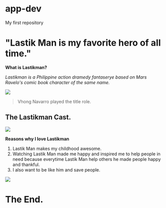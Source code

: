 # app-dev
My first repository
# "Lastik Man is my favorite hero of all time."
**What is Lastikman?**

*Lastikman is a Philippine action dramedy fantaserye based on Mars Ravelo's comic book character of the same name.*

![ ](https://m.media-amazon.com/images/M/MV5BMWQ4YzFlZDgtZDAwZC00YjI4LThlNmEtNzMwODQ4ODE4NTFmXkEyXkFqcGdeQXVyODk3MjUzMjY@._V1_FMjpg_UY621_.jpg)

>  Vhong Navarro played the title role.

## The Lastikman Cast.

![ ](https://upload.wikimedia.org/wikipedia/en/6/6b/Lastikman_Cast.jpg)

**Reasons why I love Lastikman**

1. Lastik Man makes my childhood awesome. 
2. Watching Lastik Man made me happy and inspired me to help people in need because everytime Lastik Man help others he made people happy and thankful. 
3. I also want to be like him and save people.

![ ](https://coconuts.co/wp-content/uploads/2016/11/1_wally_bayola.jpg)

# The End.
